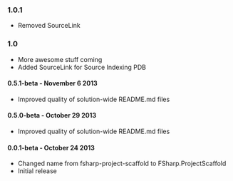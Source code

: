 ### 1.0.1

* Removed SourceLink

### 1.0

* More awesome stuff coming
* Added SourceLink for Source Indexing PDB

#### 0.5.1-beta - November 6 2013

* Improved quality of solution-wide README.md files

#### 0.5.0-beta - October 29 2013

* Improved quality of solution-wide README.md files

#### 0.0.1-beta - October 24 2013

* Changed name from fsharp-project-scaffold to FSharp.ProjectScaffold
* Initial release

